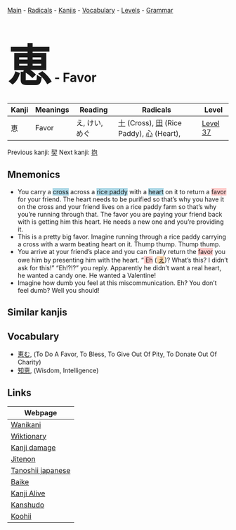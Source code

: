 <style> bigfont {font-size: 100px}</style>
[Main](../index.md) -
[Radicals](../radicals.md) -
[Kanjis](../kanjis.md) -
[Vocabulary](../vocabulary.md) -
[Levels](../levels.md) -
[Grammar](../grammar.md)
# <bigfont> 恵</bigfont> - Favor 

| Kanji | Meanings | Reading | Radicals | Level |
| --- | --- | --- | --- | --- |
| 恵 | Favor | え, けい, めぐ | [十](../radicals/十.md) (Cross), [田](../radicals/田.md) (Rice Paddy), [心](../radicals/心.md) (Heart),  | [Level 37](../levels/wk_level37.md) |

Previous kanji: [契](契.md) Next kanji: [抱](抱.md) 

## Mnemonics
 * You carry a <span style="background-color:#ADD8E6"> cross</span> across a <span style="background-color:#ADD8E6"> rice paddy</span> with a <span style="background-color:#ADD8E6"> heart</span> on it to return a <span style="background-color:#ffcccb"> favor</span> for your friend. The heart needs to be purified so that’s why you have it on the cross and your friend lives on a rice paddy farm so that’s why you’re running through that. The favor you are paying your friend back with is getting him this heart. He needs a new one and you’re providing it.
* This is a pretty big favor. Imagine running through a rice paddy carrying a cross with a warm beating heart on it. Thump thump. Thump thump.
* You arrive at your friend’s place and you can finally return the <span style="background-color:#ffcccb"> favor</span> you owe him by presenting him with the heart. “<span style="background-color:#ffcccb"> Eh</span> (<span style="background-color:#fed8b1"> [え](https://jisho.org/search/え)</span>)? What’s this? I didn’t ask for this!” “Eh!?!?” you reply. Apparently he didn’t want a real heart, he wanted a candy one. He wanted a Valentine!
* Imagine how dumb you feel at this miscommunication. Eh? You don’t feel dumb? Well you should!


## Similar kanjis
 


## Vocabulary
 * [恵む](../vocabulary/恵.md), (To Do A Favor, To Bless, To Give Out Of Pity, To Donate Out Of Charity)
* [知恵](../vocabulary/恵.md), (Wisdom, Intelligence)



## Links 

| Webpage |
| --- |
| [Wanikani          ](https://www.wanikani.com/kanji/恵) |
| [Wiktionary        ](https://en.wiktionary.org/wiki/恵) |
| [Kanji damage      ](http://www.kanjidamage.com/kanji/search?utf8=✓&q=恵) |
| [Jitenon           ](https://jitenon.com/kanji/恵) |
| [Tanoshii japanese ](https://www.tanoshiijapanese.com/dictionary/kanji.cfm?k=恵) |
| [Baike             ](https://baike.baidu.com/item/恵) |
| [Kanji Alive       ](https://app.kanjialive.com/恵) |
| [Kanshudo          ](https://www.kanshudo.com/searchmn?q=恵) |
| [Koohii            ](https://kanji.koohii.com/study/kanji/恵) |
